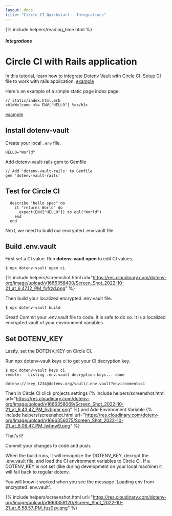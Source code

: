 ```yaml
---
layout: docs
title: "Circle CI Quickstart - Integrations"
---
```


{% include helpers/reading_time.html %}

##### Integrations

# Circle CI with Rails application

In this tutorial, learn how to integrate Dotenv Vault with Circle CI. Setup CI file to work with rails application. [example](https://github.com/dotenv-org/integration-example-circleci/blob/master/.circleci/config.yml) 

Here's an example of a simple static page index page.

```
// static/index.html.erb
<h1>Welcome <%= ENV["HELLO"] %></h1>
```
[example](https://github.com/dotenv-org/integration-example-circleci/blob/master/app/views/static/index.html.erb)

## Install dotenv-vault

Create your local `.env` file.

```
HELLO="World"
```

Add dotenv-vault-rails gem to Gemfile
```
// Add 'dotenv-vault-rails' to Gemfile
gem 'dotenv-vault-rails'
``` 

## Test for Circle CI
```
  describe "hello spec" do
    it "returns World" do
      expect(ENV["HELLO"]).to eql("World")
    end
  end
```

Next, we need to build our encrypted .env.vault file.

## Build .env.vault

First set a CI value. Run **dotenv-vault open** to edit CI values.

```
$ npx dotenv-vault open ci
```

{% include helpers/screenshot.html url="https://res.cloudinary.com/dotenv-org/image/upload/v1666358400/Screen_Shot_2022-10-21_at_6.47.12_PM_fxfrzd.png" %}

Then build your localized encrypted .env.vault file.

```
$ npx dotenv-vault build
```

Great! Commit your .env.vault file to code. It is safe to do so. It is a localized encrypted vault of your environment variables.

## Set DOTENV_KEY

Lastly, set the DOTENV_KEY on Circle CI.

Run npx dotenv-vault keys ci to get your CI decryption key.

```
$ npx dotenv-vault keys ci
remote:   Listing .env.vault decryption keys... done

dotenv://:key_1234@dotenv.org/vault/.env.vault?environment=ci
```

Then in Circle CI click projects settings 
{% include helpers/screenshot.html url="https://res.cloudinary.com/dotenv-org/image/upload/v1666358069/Screen_Shot_2022-10-21_at_6.43.47_PM_hvbpmr.png" %} and Add Environment Variable 
{% include helpers/screenshot.html url="https://res.cloudinary.com/dotenv-org/image/upload/v1666356075/Screen_Shot_2022-10-21_at_6.08.47_PM_lwhnw9.png" %}

That’s it!

Commit your changes to code and push.

When the build runs, it will recognize the DOTENV_KEY, decrypt the .env.vault file, and load the CI environment variables to Circle CI. If a DOTENV_KEY is not set (like during development on your local machine) it will fall back to regular dotenv.

You will know it worked when you see the message 'Loading env from encrypted .env.vault'.

{% include helpers/screenshot.html url="https://res.cloudinary.com/dotenv-org/image/upload/v1666359120/Screen_Shot_2022-10-21_at_6.58.57_PM_fuz0zv.png" %}
